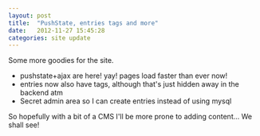 ```yaml
---
layout: post
title:  "PushState, entries tags and more"
date:   2012-11-27 15:45:28
categories: site update
---
```


Some more goodies for the site.

  * pushstate+ajax are here! yay! pages load faster than ever now!
  * entries now also have tags, although that's just hidden away in the backend atm
  * Secret admin area so I can create entries instead of using mysql

So hopefully with a bit of a CMS I'll be more prone to adding content... We shall see!